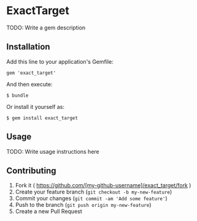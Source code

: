 # ExactTarget

TODO: Write a gem description

## Installation

Add this line to your application's Gemfile:

    gem 'exact_target'

And then execute:

    $ bundle

Or install it yourself as:

    $ gem install exact_target

## Usage

TODO: Write usage instructions here

## Contributing

1. Fork it ( https://github.com/[my-github-username]/exact_target/fork )
2. Create your feature branch (`git checkout -b my-new-feature`)
3. Commit your changes (`git commit -am 'Add some feature'`)
4. Push to the branch (`git push origin my-new-feature`)
5. Create a new Pull Request

